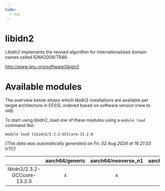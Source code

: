 ```yaml
---
hide:
  - toc
---
```


libidn2
=======


Libidn2 implements the revised algorithm for internationalized domain names called IDNA2008/TR46.

http://www.gnu.org/software/libidn2
# Available modules


The overview below shows which libidn2 installations are available per target architecture in EESSI, ordered based on software version (new to old).

To start using libidn2, load one of these modules using a `module load` command like:

```shell
module load libidn2/2.3.2-GCCcore-13.2.0
```

*(This data was automatically generated on Fri, 02 Aug 2024 at 16:21:03 UTC)*  

| |aarch64/generic|aarch64/neoverse_n1|aarch64/neoverse_v1|x86_64/generic|x86_64/amd/zen2|x86_64/amd/zen3|x86_64/amd/zen4|x86_64/intel/haswell|x86_64/intel/skylake_avx512|
| :---: | :---: | :---: | :---: | :---: | :---: | :---: | :---: | :---: | :---: |
|libidn2/2.3.2-GCCcore-13.2.0|x|x|x|x|x|x|x|x|x|
